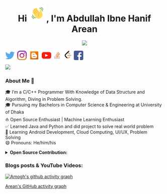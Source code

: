 
<!-- Updating my readme for GitHub-->

<h1 align="center">Hi <img src="https://github.com/AbdullahArean/AbdullahArean/blob/main/Wave.gif" height="55px" width="55px">, I'm Abdullah Ibne Hanif Arean</h1>

<!-- Typing SVG by DenverCoder1 - https://github.com/DenverCoder1/readme-typing-svg -->
<p align="center">
<!--   <a href="https://github.com/DenverCoder1/readme-typing-svg"> -->
    <img src="https://readme-typing-svg.herokuapp.com?color=E22FE4&width=380&height=45&lines=Competitive+Programmer; Junior+Java/Python/C+Developer;Open-Source+Enthusiast;Real+World+Problem+Solver;Empowering+Others;Nice+To+Meet+You+...&center=true"></a>

</p>




<p align="left">
<a href="https://twitter.com/AbdullahArean" target="blank"><img align="center" src="https://github.com/AbdullahArean/AbdullahArean/blob/main/socials/twitter.png" title = "Twitter" alt="" height="30" /></a>
<a href="https://www.linkedin.com/in/abdullaharean/" target="blank"><img align="center" src="https://github.com/mishmanners/MishManners/blob/master/socials/transparent-Linkedin-logo-icon.png" alt="" height="30" /></a>
<a href="https://www.instagram.com/not_sec_c/" target="blank"><img align="center" src="https://github.com/AbdullahArean/AbdullahArean/blob/main/socials/instagram.png" alt="" height="30" /></a>
 <a href="https://www.thoughtsofarean.blogspot.com" target="blank"><img align="center" src="https://github.com/AbdullahArean/AbdullahArean/blob/main/socials/blogger.png" alt="" height="30" /></a>
<a href= "https://www.youtube.com/channel/UCrTNziSAR2lkan4Afm88_lQ" target="blank"><img align="center" src="https://github.com/AbdullahArean/AbdullahArean/blob/main/socials/YouTube.png" alt="" height="30" /></a>
<a href= "https://stackoverflow.com/users/15420466/abdullah-ibne-hanif-arean" target="blank"><img align="center" src="https://github.com/AbdullahArean/AbdullahArean/blob/main/socials/stackoverflow.png" alt="" height="30" /></a>
<a href="https://leetcode.com/AbdullahArean/" target="blank"><img align="center" src="https://github.com/AbdullahArean/AbdullahArean/blob/main/socials/Leetcode.png" alt="" height="30" /></a>
<a href="https://www.facebook.com/arean.abdullah" target="blank"><img align="center" src="https://github.com/AbdullahArean/AbdullahArean/blob/main/socials/facebook.png" alt="" height="30" /></a>
</p>

 
![](https://visitor-badge.glitch.me/badge?page_id=AbdullahArean.AbdullahArean)
<br />

<!-- For adding Gif -->
<!-- <p><img align="right" alt="GIF" src="https://github.com/AbdullahArean/AbdullahArean/blob/main/github%20readme.gif" width="500" height="350" /></p> -->



### About Me 🚀
🎓 I’m a C/C++ Programmer With Knowledge of Data Structure and Algorithm, Diving in Problem Solving.</br>
 🎓 Pursuing my Bachelors in Computer Science & Engineering at University of Dhaka </br>
⛵ Open Source Enthusiast | Machine Learning Enthusiast</br>
✅ Learned Java and Python and did project to solve real world problem</br>
🌱 Learning Android Development, Cloud Computing, UI/UX, Problem Solving</br>
😄 Pronouns: He/him/his</br>



<details>
<h3>Things I code with</h3>
<p>
  <img alt="React" src="https://img.shields.io/badge/-React-45b8d8?style=flat-square&logo=react&logoColor=white" />
  <img alt="Webpack" src="https://img.shields.io/badge/-Webpack-8DD6F9?style=flat-square&logo=webpack&logoColor=white" /> 
  <img alt="Docker" src="https://img.shields.io/badge/-Docker-46a2f1?style=flat-square&logo=docker&logoColor=white" />
  <img alt="github actions" src="https://img.shields.io/badge/-Github_Actions-2088FF?style=flat-square&logo=github-actions&logoColor=white" />
  <img alt="Google Cloud Platform" src="https://img.shields.io/badge/-Google_Cloud_Platform-1a73e8?style=flat-square&logo=google-cloud&logoColor=white" />
  <img alt="TypeScript" src="https://img.shields.io/badge/-TypeScript-007ACC?style=flat-square&logo=typescript&logoColor=white" />
  <img alt="Insomnia" src="https://img.shields.io/badge/-Insomnia-5849BE?style=flat-square&logo=insomnia&logoColor=white" />
  <img alt="Apollo" src="https://img.shields.io/badge/-Apollo%20GraphQL-311C87?style=flat-square&logo=apollo-graphql&logoColor=white" />
  <img alt="Heroku" src="https://img.shields.io/badge/-Heroku-430098?style=flat-square&logo=heroku&logoColor=white" />
  <img alt="redux" src="https://img.shields.io/badge/-Redux-764ABC?style=flat-square&logo=redux&logoColor=white" />
  <img alt="ReactiveX" src="https://img.shields.io/badge/-RxJs-B7178C?style=flat-square&logo=reactivex&logoColor=white" />
  <img alt="GraphQL" src="https://img.shields.io/badge/-GraphQL-E10098?style=flat-square&logo=graphql&logoColor=white" />
  <img alt="Sass" src="https://img.shields.io/badge/-Sass-CC6699?style=flat-square&logo=sass&logoColor=white" />
  <img alt="Styled Components" src="https://img.shields.io/badge/-Styled_Components-db7092?style=flat-square&logo=styled-components&logoColor=white" />
  <img alt="git" src="https://img.shields.io/badge/-Git-F05032?style=flat-square&logo=git&logoColor=white" />
  <img alt="NestJs" src="https://img.shields.io/badge/-NestJs-ea2845?style=flat-square&logo=nestjs&logoColor=white" />
  <img alt="angular" src="https://img.shields.io/badge/-Angular-DD0031?style=flat-square&logo=angular&logoColor=white" />
  <img alt="npm" src="https://img.shields.io/badge/-NPM-CB3837?style=flat-square&logo=npm&logoColor=white" />
  <img alt="html5" src="https://img.shields.io/badge/-HTML5-E34F26?style=flat-square&logo=html5&logoColor=white" />
  <img alt="Brave browser" src="https://img.shields.io/badge/-Brave_Browser-FB542B?style=flat-square&logo=brave&logoColor=white" />
  <img alt="Rollup" src="https://img.shields.io/badge/-Rollup-EC4A3F?style=flat-square&logo=rollup.js&logoColor=white" />
  <img alt="d3js" src="https://img.shields.io/badge/-D3.js-F9A03C?style=flat-square&logo=d3.js&logoColor=white" />
  <img alt="Prettier" src="https://img.shields.io/badge/-Prettier-F7B93E?style=flat-square&logo=prettier&logoColor=white" />
  <img alt="MongoDB" src="https://img.shields.io/badge/-MongoDB-13aa52?style=flat-square&logo=mongodb&logoColor=white" />
  <img alt="Nodejs" src="https://img.shields.io/badge/-Nodejs-43853d?style=flat-square&logo=Node.js&logoColor=white" />
</p>
<details> 
<summary><b>My Projects 🙌</b></summary>
- [War Of Independence-1971(WOI-1971)](https://github.com/AbdullahArean/WOI-1971) - War Of Independence-1971(WOI-1971) is an SDL-based action game written in C language. Simple, clear, and easily customizable code made this game distinctive. Based on the Bangladeshi people's war of independence against Pakistani military forces in 1971. The bravery of the Bangladeshi Freedom Fighters is honored with great reverence in this game.<br>  
- [Hospice-(The Ultimate Hospital Management System)](https://github.com/AbdullahArean/Hospice) - To reduce hastle of managing the financial, hospital administration, and clinical aspects, Hospice-(The Ultimate Hospital Management System) came into existence. It will benefit Hospitals or clinics by increasing Processing Speed and Results, Cost Effective, Reduction in Errors, Data Security and Retrieving Ability, Improved Patient Care with Quality and Compliance.  It is written in Java and used JavaFx for graphics.<br> 
<!-- 
- [GitHub Campus Expert](https://githubcampus.expert/experts) - Campus Experts are student leaders that strive to build diverse and inclusive spaces to learn skills, share their experiences, and build projects together. They can be found across the globe leading in-person and online conferences, meetups, and hackathons, and maintaining open source projects.<br>
- [AWS Community Builder](https://aws.amazon.com/developer/community/community-builders/community-builders-directory/?cb-cards.sort-by=item.additionalFields.cbName&cb-cards.sort-order=asc&awsf.builder-category=*all&awsf.location=*all&awsf.year=*all&cb-cards.q=Mitul&cb-cards.q_operator=AND) – AWS Community builders are very enthusiast about Cloud and they do experiment cloud features and do test some awesome features and enlightens their community <br>
- [Microsoft Learn Student Ambassador]( https://studentambassadors.microsoft.com/en-US/profile/94378 ) - Conducted workshops & webinars on Azure, GitHub & Git etc.<br>
- [Auth0 Ambassador]( https://auth0.com/ambassador-program) – Auth0 Ambassadors are passionate community leaders and they learn Auth0 technologies and share these within his community<br>
- [Postman Student Leader](https://www.postman.com/company/student-program/#student-expert-program)– Postman Student Leaders are Postman Student experts and are passionate about API’s and builds API’s and share the knowledge within his community<br>
- Speaker at  [GDG Cloud Dhaka](https://gdg.community.dev/gdg-cloud-dhaka/) at Devfest 2021  for [Introduction to Cloud Computing, GCP and QWIKLABS](https://youtu.be/_jQH1MH6x5E))<br> -->

</details>


<details open="">
  <summary><b>📈 GitHub Stats</b></summary>
  <p align="center">
    <a href="https://github.com/AbdullahArean/AbdullahArean"><img alt="Streak Stats" src="https://github-readme-streak-stats.herokuapp.com/?user=AbdullahArean&theme=highcontrast"/></a>
    <a href="https://github.com/AbdullahArean/AbdullahArean"><img alt="Mitul's GitHub Stats" src="https://github-readme-stats.vercel.app/api?username=AbdullahArean&show_icons=true&theme=merko" width=55%/></a>
    <a href="https://github.com/AbdullahArean/AbdullahArean"><img alt="Mitul's language used" src="https://github-readme-stats.vercel.app/api/top-langs/?username=AbdullahArean&layout=compact&langs_count=8&theme=gruvbox" width=40%/></a>
  
</details>


<summary><b>Open Source Contribution:</b></summary>
    
- Contributor at [CNCF Glossary Bengali Localization](https://github.com/cncf/glossary/blob/86b606003a7391d30e3c9d57c9e53cbcc22467d8/.github/settings.yml#L110)<br>
<!-- - Maintainer at [Kubernetes Bengali Documentation](https://github.com/kubernetes/website/blob/f376f3be0ca1636be41c179ebfc2f78568751beb/OWNERS_ALIASES#L12) -->
</details>



<!-- <summary><b>Honors & Awards 🏅</b></summary>
<!-- - Became [QWIKLABS]( https://www.qwiklabs.com/) Hall of Fame for completing Google Cloud Labs through QWIKLABS <br>
- Received [ Postman Student Expert](https://api.badgr.io/public/assertions/7sh5kY81RYGBPb1NHLFilw?identity__email=shahriyarAbdullahArean%40gmail.com) badge for completing labs  of Postman <br>
- Selected as a scholarship recipient for [KubeCon + CloudNativeCon](https://events19.linuxfoundation.org/events/kubecon-cloudnativecon-north-america-2019/) <br>
- Became [Postman Student Expert](https://badgr.com/public/assertions/7sh5kY81RYGBPb1NHLFilw?identity__email=shahriyarAbdullahArean%40gmail.com) after completing training on Postman <br>
- Blog shared by Dev Community [Post](https://twitter.com/ThePracticalDev/status/1476840641338527753) -->
<!-- 
</details> -->




  
 <!-- Adding private contributions count to total commits count -->
<!-- ![Anurag's GitHub stats](https://github-readme-stats.vercel.app/api?username=AbdullahArean&count_private=true)--> 
<!-- Showing icons
![Anurag's GitHub stats](https://github-readme-stats.vercel.app/api?username=anuraghazra&show_icons=true)
<!--theme colour change  
<!-- ![Anurag's GitHub stats](https://github-readme-stats.vercel.app/api?username=AbdullahArean&show_icons=true&theme=merko/dark/ radical/ merko/ gruvbox/ tokyonight/ onedark/ cobalt/ synthwave/highcontrast/ dracula) -->



### Blogs posts & YouTube Videos:
<!-- [CKA &amp; CKAD Series &lpar;Part 6&rpar;: Services](https://dev.to/AbdullahArean/cka-ckad-series-part-6-services-pi6)
- [CKA &amp; CKAD Series &lpar;Part 5&rpar;: Networking](https://dev.to/AbdullahArean/cka-ckad-series-part-5-networking-4dpe)
- [Edit your files in vim](https://dev.to/AbdullahArean/edit-your-files-in-vim-2llm)
- [CKA &amp; CKAD Series &lpar;Part 4&rpar;: Deployment &amp; roll out](https://dev.to/AbdullahArean/cka-ckad-series-part-4-deployment-roll-out-1655)
- [CKA &amp; CKAD Series &lpar;Part 3&rpar;: Replication controller &amp; replicaset](https://dev.to/AbdullahArean/cka-ckad-series-part2-replication-controller-replicaset-23lg)
- [Use yaml format for Kubernetes from VS Code extension](https://dev.to/AbdullahArean/use-yaml-format-for-kubernetes-from-vs-code-extension-3n9e)
- [CKA &amp; CKAD Series &lpar;Part2&rpar;: Basics of Yaml &amp; creating a pod using yaml](https://dev.to/AbdullahArean/cka-ckad-series-part2-basics-of-yaml-creating-a-pod-using-yaml-39dh)
- [Install MicroK8s in Ubuntu](https://dev.to/AbdullahArean/install-microk8s-in-ubuntu-3jfj)
- [[Solved] The connection to the server 127.0.0.1:16443 was refused - did you specify the right host or port? &lpar;Ubuntu&rpar;](https://dev.to/AbdullahArean/solved-the-connection-to-the-server-12700116443-was-refused-did-you-specify-the-right-host-or-port-fdp)
- [Kubernetes series &lpar;Part 3&rpar;: Use kubectl](https://dev.to/AbdullahArean/kubernetes-series-part-3-use-kubectl-2ja3) -->


<!-- ### Coding Stats -->
<!--START_SECTION:waka-->
<!-- 
```text
Python   1 hr 29 mins    █████████████████████░░░░   84.55 %
YAML     16 mins         ████░░░░░░░░░░░░░░░░░░░░░   15.45 %
``` -->

<!--END_SECTION:waka-->


<!--..-->

  
 
[![Amogh's github activity graph](https://activity-graph.herokuapp.com/graph?username=AbdullahArean&bg_color=000000&color=3620f7&line=5a0c99&point=1adbce&area=true&hide_border=true)](https://github.com/ashutosh00710/github-readme-activity-graph)
 
 [Arean's GitHub activity graph](https://activity-graph.herokuapp.com/graph?username=AbdullahArean&theme=xcode)
